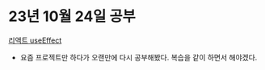 # 23년 10월 24일 공부

[리액트 useEffect](https://studysmart.tistory.com/82)
- 요즘 프로젝트만 하다가 오랜만에 다시 공부해봤다. 복습을 같이 하면서 해야겠다.